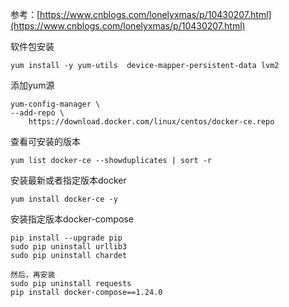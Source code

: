 

参考：[https://www.cnblogs.com/lonelyxmas/p/10430207.html](https://www.cnblogs.com/lonelyxmas/p/10430207.html)

软件包安装

```
yum install -y yum-utils  device-mapper-persistent-data lvm2
```

添加yum源

```
yum-config-manager \
--add-repo \
    https://download.docker.com/linux/centos/docker-ce.repo
```

查看可安装的版本

```
yum list docker-ce --showduplicates | sort -r
```

安装最新或者指定版本docker

```
yum install docker-ce -y
```

安装指定版本docker-compose

```
pip install --upgrade pip
sudo pip uninstall urllib3
sudo pip uninstall chardet

然后，再安装
sudo pip uninstall requests
pip install docker-compose==1.24.0
```



